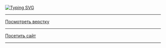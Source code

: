 
[![Typing SVG](https://readme-typing-svg.demolab.com/?lines=Проект+"Закрывающий+тег";Верстала+Юлия+Гулла)](https://git.io/typing-svg)
<hr>

[Поcмотреть верстку](https://github.com/tootsie-doll/zakrivayuschiy-teg-f/)

<hr>

[Посетить сайт](https://tootsie-doll.github.io/zakrivayuschiy-teg-f/)
<hr>

